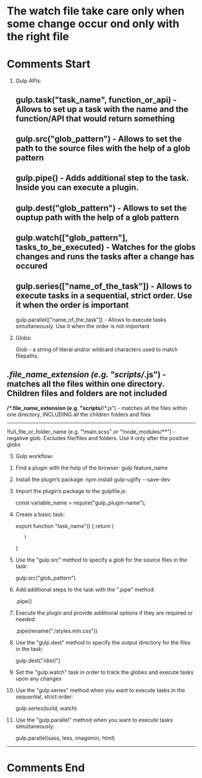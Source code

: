 # The watch file take care only when some change occur ond only with the right file



# Comments Start

1. Gulp APIs:

    gulp.task("task_name", function_or_api) - Allows to set up a task with the name and the function/API that would return something
    -------------------------
    gulp.src("glob_pattern") - Allows to set the path to the source files with the help of a glob pattern
    -------------------------
    gulp.pipe() - Adds additional step to the task. Inside you can execute a plugin.
    -------------------------
    gulp.dest("glob_pattern") - Allows to set the ouptup path with the help of a glob pattern
    -------------------------
    gulp.watch(["glob_pattern"], tasks_to_be_executed) - Watches for the globs changes and runs the tasks after a change has occured
    -------------------------
    gulp.series(["name_of_the_task"]) - Allows to execute tasks in a sequential, strict order. Use it when the order is important
    -------------------------
    gulp.parallel(["name_of_the_task"]) - Allows to execute tasks simultaneously. Use it when the order is not important

2. Globs:

    Glob - a string of literal and/or wildcard characters used to match filepaths.



 *.file_name_extension (e.g. "scripts/*.js") - matches all the files within one directory. Children files and folders are not included
--------------------------------------

 **/*.file_name_extension (e.g. "scripts/**/*.js") - matches all the files within one directory, INCLUDING all the children folders and files

--------------------------------------
 !full_file_or_folder_name (e.g. "!main.scss" or "!node_modules/**") - negative glob. Excludes file/files and folders. Use it only after the positive globs


3. Gulp workflow:

  1) Find a plugin with the help of the browser: gulp feature_name

  2) Install the plugin’s package: npm install gulp-uglify --save-dev
  
  3) Import the plugin’s package to the gulpfile.js: 
  
      const variable_name = require("gulp_plugin-name");

  4) Create a basic task:

        export function "task_name"() {
            return (
               
            )
        }     

  5) Use the "gulp.src" method to specify a glob for the source files in the task:

      gulp.src("glob_pattern")

  6) Add additional steps to the task with the ".pipe" method:

      .pipe()

  7) Execute the plugin and provide additional options if they are required or needed:

      .pipe(rename("./styles.min.css"))

  8) Use the "gulp.dest" method to specify the output directory for the files in the task:

      gulp.dest("/dist/")

  9) Set the "gulp.watch" task in order to track the globes and execute tasks upon any changes

  10) Use the "gulp.series" method when you want to execute tasks in the sequential, strict order:

      gulp.series(build, watch)

  11) Use the "gulp.parallel" method when you want to execute tasks simultaneously:

      gulp.parallel(sass, less, imagemin, html)

-----------------------------------------------------------

# Comments End 